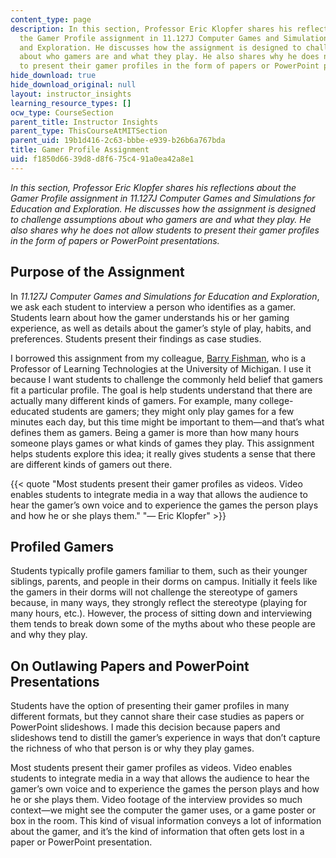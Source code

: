 ```yaml
---
content_type: page
description: In this section, Professor Eric Klopfer shares his reflections about
  the Gamer Profile assignment in 11.127J Computer Games and Simulations for Education
  and Exploration. He discusses how the assignment is designed to challenge assumptions
  about who gamers are and what they play. He also shares why he does not allow students
  to present their gamer profiles in the form of papers or PowerPoint presentations.
hide_download: true
hide_download_original: null
layout: instructor_insights
learning_resource_types: []
ocw_type: CourseSection
parent_title: Instructor Insights
parent_type: ThisCourseAtMITSection
parent_uid: 19b1d416-2c63-bbbe-e939-b26b6a767bda
title: Gamer Profile Assignment
uid: f1850d66-39d8-d8f6-75c4-91a0ea42a8e1
---
```


_In this section, Professor Eric Klopfer shares his reflections about the Gamer Profile assignment in 11.127J Computer Games and Simulations for Education and Exploration. He discusses how the assignment is designed to challenge assumptions about who gamers are and what they play. He also shares why he does not allow students to present their gamer profiles in the form of papers or PowerPoint presentations._

Purpose of the Assignment
-------------------------

In _11.127J Computer Games and Simulations for Education and Exploration_, we ask each student to interview a person who identifies as a gamer. Students learn about how the gamer understands his or her gaming experience, as well as details about the gamer’s style of play, habits, and preferences. Students present their findings as case studies.

I borrowed this assignment from my colleague, [Barry Fishman](http://www-personal.umich.edu/~fishman/), who is a Professor of Learning Technologies at the University of Michigan. I use it because I want students to challenge the commonly held belief that gamers fit a particular profile. The goal is help students understand that there are actually many different kinds of gamers. For example, many college-educated students are gamers; they might only play games for a few minutes each day, but this time might be important to them—and that’s what defines them as gamers. Being a gamer is more than how many hours someone plays games or what kinds of games they play. This assignment helps students explore this idea; it really gives students a sense that there are different kinds of gamers out there.

{{< quote "Most students present their gamer profiles as videos. Video enables students to integrate media in a way that allows the audience to hear the gamer’s own voice and to experience the games the person plays and how he or she plays them." "— Eric Klopfer" >}}

Profiled Gamers
---------------

Students typically profile gamers familiar to them, such as their younger siblings, parents, and people in their dorms on campus. Initially it feels like the gamers in their dorms will not challenge the stereotype of gamers because, in many ways, they strongly reflect the stereotype (playing for many hours, etc.). However, the process of sitting down and interviewing them tends to break down some of the myths about who these people are and why they play.

On Outlawing Papers and PowerPoint Presentations
------------------------------------------------

Students have the option of presenting their gamer profiles in many different formats, but they cannot share their case studies as papers or PowerPoint slideshows. I made this decision because papers and slideshows tend to distill the gamer’s experience in ways that don’t capture the richness of who that person is or why they play games.

Most students present their gamer profiles as videos. Video enables students to integrate media in a way that allows the audience to hear the gamer’s own voice and to experience the games the person plays and how he or she plays them. Video footage of the interview provides so much context—we might see the computer the gamer uses, or a game poster or box in the room. This kind of visual information conveys a lot of information about the gamer, and it’s the kind of information that often gets lost in a paper or PowerPoint presentation.
